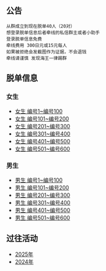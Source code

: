 
## 公告
```
从群成立到现在脱单40人（20对）
想登录脱单信息后者牵线的私信群主或者小助手
登录脱单信息免费
牵线费用 300日元或15元每人
如果被拒绝会发截图作为证据，不会退钱
牵线请谨慎 发现海王一律踢群
```

## 脱单信息

### 女生
* [女生 编号1~编号100](https://github.com/141801/info/blob/main/women_100.md )
* [女生 编号101~编号200](https://github.com/141801/info/blob/main/women_200.md )
* [女生 编号201~编号300](https://github.com/141801/info/blob/main/women_300.md )
* [女生 编号301~编号400](https://github.com/141801/info/blob/main/women_400.md )
* [女生 编号401~编号500](https://github.com/141801/info/blob/main/women_500.md )
* [女生 编号501~编号600](https://github.com/141801/info/blob/main/women_600.md )

### 男生
* [男生 编号1~编号100](https://github.com/141801/info/blob/main/men_100.md)
* [男生 编号101~编号200](https://github.com/141801/info/blob/main/men_200.md)
* [男生 编号201~编号300](https://github.com/141801/info/blob/main/men_300.md)
* [男生 编号301~编号400](https://github.com/141801/info/blob/main/men_400.md)
* [男生 编号401~编号500](https://github.com/141801/info/blob/main/men_500.md)
* [男生 编号501~编号600](https://github.com/141801/info/blob/main/men_600.md)
## 过往活动
* [2025年](https://github.com/141801/info/blob/main/activity_2025.md)
* [2024年](https://github.com/141801/info/blob/main/activity_2024.md)


